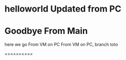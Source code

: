 helloworld
Updated from PC
=======
Goodbye
From Main
=======
here we go
From VM on PC
From VM on PC, branch toto

==========
